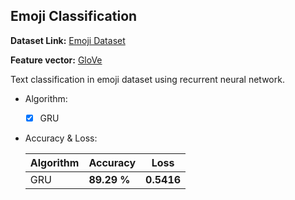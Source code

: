 ## Emoji Classification


  **Dataset Link:** [Emoji Dataset](https://drive.google.com/drive/folders/1p84NR4eQmMCFlTXFzg7gbYwsA4ZYE5nN?usp=share_link)
  
  **Feature vector:** [GloVe](https://nlp.stanford.edu/data/glove.6B.zip)

Text classification in emoji dataset using recurrent neural network.


  - Algorithm:

    - [x] GRU


  - Accuracy & Loss:

    Algorithm | Accuracy | Loss |
    ------------- | ------------- | ------------- |
    GRU | **89.29 %** | **0.5416** |
